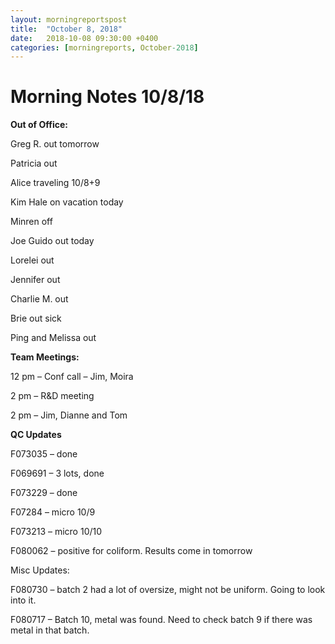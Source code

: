```yaml
---
layout: morningreportspost
title:  "October 8, 2018"
date:   2018-10-08 09:30:00 +0400
categories: [morningreports, October-2018] 
---
```

# Morning Notes 10/8/18

**Out of Office:**

Greg R. out tomorrow

Patricia out

Alice traveling 10/8+9

Kim Hale on vacation today

Minren off

Joe Guido out today

Lorelei out

Jennifer out

Charlie M. out

Brie out sick

Ping and Melissa out

**Team Meetings:**

12 pm – Conf call – Jim, Moira

2 pm – R&D meeting

2 pm – Jim, Dianne and Tom

**QC Updates**

F073035 – done

F069691 – 3 lots, done

F073229 – done

F07284 – micro 10/9

F073213 – micro 10/10

F080062 – positive for coliform. Results come in tomorrow

Misc Updates:

F080730 – batch 2 had a lot of oversize, might not be uniform. Going to look
into it.

F080717 – Batch 10, metal was found. Need to check batch 9 if there was metal in
that batch.